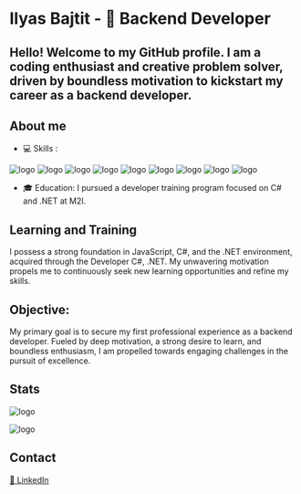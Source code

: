 # Ilyas Bajtit - 🚀 Backend Developer
## Hello! Welcome to my GitHub profile. I am a coding enthusiast and creative problem solver, driven by boundless motivation to kickstart my career as a backend developer.

## About me

- 💻 Skills :

  
![logo](https://img.shields.io/badge/HTML5-E34F26?style=for-the-badge&logo=html5&logoColor=white)
![logo](https://img.shields.io/badge/CSS3-1572B6?style=for-the-badge&logo=css3&logoColor=white)
![logo](https://img.shields.io/badge/JavaScript-F7DF1E?style=for-the-badge&logo=javascript&logoColor=black)
![logo](https://img.shields.io/badge/Node%20js-339933?style=for-the-badge&logo=nodedotjs&logoColor=white)
![logo](https://img.shields.io/badge/C%23-239120?style=for-the-badge&logo=c-sharp&logoColor=white)
![logo](https://img.shields.io/badge/.NET-512BD4?style=for-the-badge&logo=dotnet&logoColor=white)
![logo](https://img.shields.io/badge/PostgreSQL-316192?style=for-the-badge&logo=postgresql&logoColor=white)
![logo](https://img.shields.io/badge/Linux-FCC624?style=for-the-badge&logo=linux&logoColor=black)
![logo](https://img.shields.io/badge/Windows-0078D6?style=for-the-badge&logo=windows&logoColor=white)


- 🎓 Education: I pursued a developer training program focused on C# and .NET at M2I.


## Learning and Training

I possess a strong foundation in JavaScript, C#, and the .NET environment, acquired through the Developer C#, .NET. My unwavering motivation propels me to continuously seek new learning opportunities and refine my skills.


## Objective:

My primary goal is to secure my first professional experience as a backend developer. Fueled by deep motivation, a strong desire to learn, and boundless enthusiasm, I am propelled towards engaging challenges in the pursuit of excellence.


## Stats 

![logo](https://github-readme-stats.vercel.app/api?username=IlyasBajtit&theme=ambient_gradient&show=reviews&hide=contribs,issues&show_icons=true)

![logo](https://www.codewars.com/users/IlyasBajtit/badges/large)


## Contact

[🔗 LinkedIn](https://www.linkedin.com/in/ilyas-bajtit-7230542a2/)



